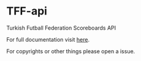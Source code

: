 # TFF-api
Turkish Futball Federation Scoreboards API

For full documentation visit [here](https://siriiuss.github.io/TFF-api/).

For copyrights or other things please open a issue.

